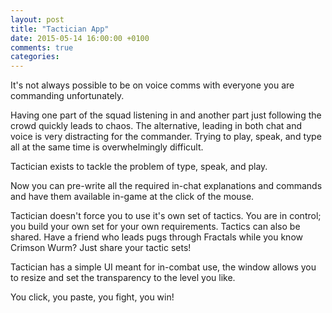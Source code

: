 ```yaml
---
layout: post
title: "Tactician App"
date: 2015-05-14 16:00:00 +0100
comments: true
categories: 
---
```

It's not always possible to be on voice comms with everyone you are commanding unfortunately.

Having one part of the squad listening in and another part just following the crowd quickly leads to chaos. The alternative, leading in both chat and voice is very distracting for the commander. Trying to play, speak, and type all at the same time is overwhelmingly difficult.

Tactician exists to tackle the problem of type, speak, and play. 
<!--more-->
Now you can pre-write all the required in-chat explanations and commands and have them available in-game at the click of the mouse.

Tactician doesn't force you to use it's own set of tactics. You are in control; you build your own set for your own requirements. Tactics can also be shared. Have a friend who leads pugs through Fractals while you know Crimson Wurm? Just share your tactic sets!

Tactician has a simple UI meant for in-combat use, the window allows you to resize and set the transparency to the level you like. 

You click, you paste, you fight, you win!
